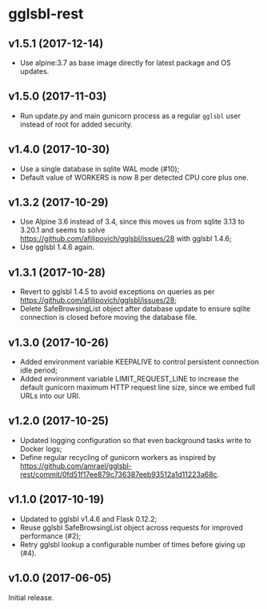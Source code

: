 # gglsbl-rest

## v1.5.1 (2017-12-14)
- Use alpine:3.7 as base image directly for latest package and OS updates.

## v1.5.0 (2017-11-03)
- Run update.py and main gunicorn process as a regular `gglsbl` user instead of root for added security. 

## v1.4.0 (2017-10-30)
- Use a single database in sqlite WAL mode (#10);
- Default value of WORKERS is now 8 per detected CPU core plus one.

## v1.3.2 (2017-10-29)
- Use Alpine 3.6 instead of 3.4, since this moves us from sqlite 3.13 to 3.20.1 and seems to solve https://github.com/afilipovich/gglsbl/issues/28 with gglsbl 1.4.6;
- Use gglsbl 1.4.6 again.

## v1.3.1 (2017-10-28)
- Revert to gglsbl 1.4.5 to avoid exceptions on queries as per https://github.com/afilipovich/gglsbl/issues/28;
- Delete SafeBrowsingList object after database update to ensure sqlite connection is closed before moving the database file.

## v1.3.0 (2017-10-26)
- Added environment variable KEEPALIVE to control persistent connection idle period;
- Added environment variable LIMIT_REQUEST_LINE to increase the default gunicorn maximum HTTP request line size, since we embed full URLs into our URI.

## v1.2.0 (2017-10-25)
- Updated logging configuration so that even background tasks write to Docker logs;
- Define regular recycling of gunicorn workers as inspired by https://github.com/amrael/gglsbl-rest/commit/0fd51f17ee879c736387eeb93512a1d11223a68c.

## v1.1.0 (2017-10-19)
- Updated to gglsbl v1.4.6 and Flask 0.12.2;
- Reuse gglsbl SafeBrowsingList object across requests for improved performance (#2);
- Retry gglsbl lookup a configurable number of times before giving up (#4).

## v1.0.0 (2017-06-05)
Initial release.
